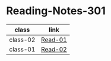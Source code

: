 # Reading-Notes-301



|       class         |                                   link                               |
| ------------------- | -------------------------------------------------------------------- |
| class-02            |  [Read-01](https://salehmmasri.github.io/Reading-Notes-301/class-01) |
| class-01            |  [Read-02](https://salehmmasri.github.io/Reading-Notes-301/class-02) |